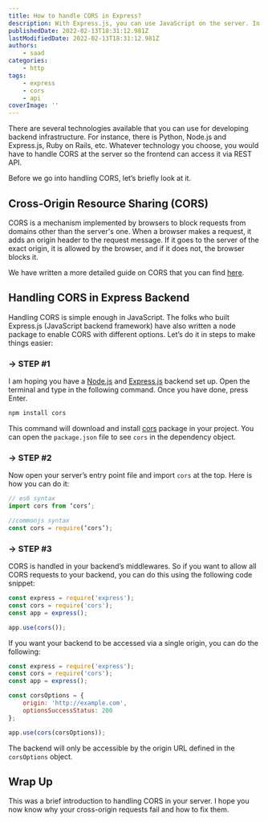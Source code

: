 ```yaml
---
title: How to handle CORS in Express?
description: With Express.js, you can use JavaScript on the server. In this piece, we will look at how you can handle CORS in and Express backend.
publishedDate: 2022-02-13T18:31:12.981Z
lastModifiedDate: 2022-02-13T18:31:12.981Z
authors:
    - saad
categories:
    - http
tags:
    - express
    - cors
    - api
coverImage: ''
---
```


<Lead>

There are several technologies available that you can use for developing backend infrastructure. For instance, there is Python, Node.js and Express.js, Ruby on Rails, etc. Whatever technology you choose, you would have to handle CORS at the server so the frontend can access it via REST API.

</Lead>

Before we go into handling CORS, let’s briefly look at it.

## Cross-Origin Resource Sharing (CORS)

CORS is a mechanism implemented by browsers to block requests from domains other than the server's one. When a browser makes a request, it adds an origin header to the request message. If it goes to the server of the exact origin, it is allowed by the browser, and if it does not, the browser blocks it.

We have written a more detailed guide on CORS that you can find [here](https://RapidAPI.com/guides/cors?utm_source=RapidAPI.com/guides&utm_medium=DevRel&utm_campaign=DevRel).

## Handling CORS in Express Backend

Handling CORS is simple enough in JavaScript. The folks who built Express.js (JavaScript backend framework) have also written a node package to enable CORS with different options. Let’s do it in steps to make things easier:

### → STEP #1

I am hoping you have a [Node.js](https://nodejs.org/en/) and [Express.js](https://expressjs.com/) backend set up. Open the terminal and type in the following command. Once you have done, press Enter.

```sh
npm install cors
```

This command will download and install [cors](https://www.npmjs.com/package/cors) package in your project. You can open the `package.json` file to see `cors` in the dependency object.

### → STEP #2

Now open your server’s entry point file and import `cors` at the top. Here is how you can do it:

```js
// es6 syntax
import cors from ‘cors’;

//commonjs syntax
const cors = require(‘cors’);
```

### → STEP #3

CORS is handled in your backend’s middlewares. So if you want to allow all CORS requests to your backend, you can do this using the following code snippet:

```js
const express = require('express');
const cors = require('cors');
const app = express();

app.use(cors());
```

If you want your backend to be accessed via a single origin, you can do the following:

```js
const express = require('express');
const cors = require('cors');
const app = express();

const corsOptions = {
	origin: 'http://example.com',
	optionsSuccessStatus: 200
};

app.use(cors(corsOptions));
```

The backend will only be accessible by the origin URL defined in the `corsOptions` object.

## Wrap Up

This was a brief introduction to handling CORS in your server. I hope you now know why your cross-origin requests fail and how to fix them.
